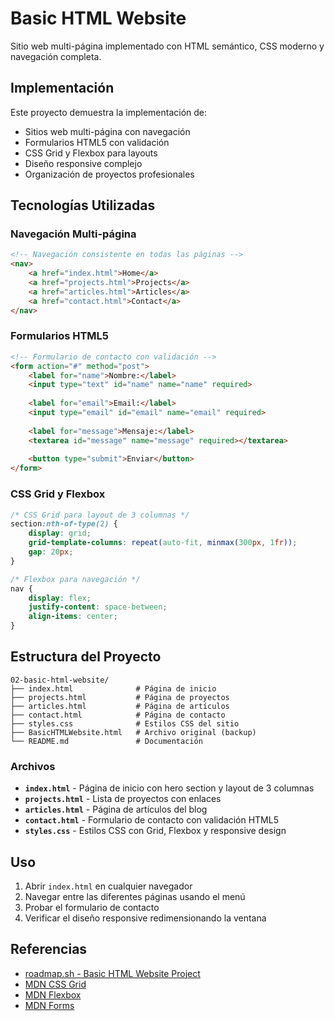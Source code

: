 # Basic HTML Website

Sitio web multi-página implementado con HTML semántico, CSS moderno y navegación completa.

## Implementación

Este proyecto demuestra la implementación de:
- Sitios web multi-página con navegación
- Formularios HTML5 con validación
- CSS Grid y Flexbox para layouts
- Diseño responsive complejo
- Organización de proyectos profesionales

## Tecnologías Utilizadas

### Navegación Multi-página
```html
<!-- Navegación consistente en todas las páginas -->
<nav>
    <a href="index.html">Home</a>
    <a href="projects.html">Projects</a>
    <a href="articles.html">Articles</a>
    <a href="contact.html">Contact</a>
</nav>
```

### Formularios HTML5
```html
<!-- Formulario de contacto con validación -->
<form action="#" method="post">
    <label for="name">Nombre:</label>
    <input type="text" id="name" name="name" required>
    
    <label for="email">Email:</label>
    <input type="email" id="email" name="email" required>
    
    <label for="message">Mensaje:</label>
    <textarea id="message" name="message" required></textarea>
    
    <button type="submit">Enviar</button>
</form>
```

### CSS Grid y Flexbox
```css
/* CSS Grid para layout de 3 columnas */
section:nth-of-type(2) {
    display: grid;
    grid-template-columns: repeat(auto-fit, minmax(300px, 1fr));
    gap: 20px;
}

/* Flexbox para navegación */
nav {
    display: flex;
    justify-content: space-between;
    align-items: center;
}
```

## Estructura del Proyecto

```
02-basic-html-website/
├── index.html              # Página de inicio
├── projects.html           # Página de proyectos
├── articles.html           # Página de artículos
├── contact.html            # Página de contacto
├── styles.css              # Estilos CSS del sitio
├── BasicHTMLWebsite.html   # Archivo original (backup)
└── README.md               # Documentación
```

### Archivos

- **`index.html`** - Página de inicio con hero section y layout de 3 columnas
- **`projects.html`** - Lista de proyectos con enlaces
- **`articles.html`** - Página de artículos del blog
- **`contact.html`** - Formulario de contacto con validación HTML5
- **`styles.css`** - Estilos CSS con Grid, Flexbox y responsive design

## Uso

1. Abrir `index.html` en cualquier navegador
2. Navegar entre las diferentes páginas usando el menú
3. Probar el formulario de contacto
4. Verificar el diseño responsive redimensionando la ventana

## Referencias

- [roadmap.sh - Basic HTML Website Project](https://roadmap.sh/projects/basic-html-website)
- [MDN CSS Grid](https://developer.mozilla.org/en-US/docs/Web/CSS/CSS_Grid_Layout)
- [MDN Flexbox](https://developer.mozilla.org/en-US/docs/Web/CSS/CSS_Flexible_Box_Layout)
- [MDN Forms](https://developer.mozilla.org/en-US/docs/Web/HTML/Element/form)